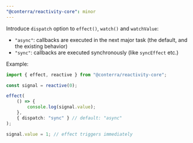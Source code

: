```yaml
---
"@conterra/reactivity-core": minor
---
```


Introduce `dispatch` option to `effect()`, `watch()` and `watchValue`:

- `"async"`: callbacks are executed in the next major task (the default, and the existing behavior)
- `"sync"`: callbacks are executed synchronously (like `syncEffect` etc.)

Example:

```ts
import { effect, reactive } from "@conterra/reactivity-core";

const signal = reactive(0);

effect(
    () => {
        console.log(signal.value);
    },
    { dispatch: "sync" } // default: "async"
);

signal.value = 1; // effect triggers immediately
```
